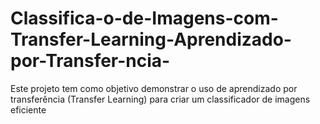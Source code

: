 # Classifica-o-de-Imagens-com-Transfer-Learning-Aprendizado-por-Transfer-ncia-
Este projeto tem como objetivo demonstrar o uso de aprendizado por transferência (Transfer Learning) para criar um classificador de imagens eficiente
